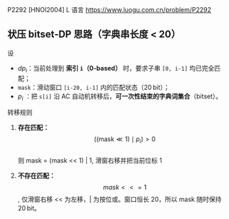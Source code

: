P2292 [HNOI2004] L 语言
https://www.luogu.com.cn/problem/P2292

## 状压 bitset‑DP 思路（字典串长度 < 20）

设  
* $dp_{i}$：当前处理到 **索引 `i`（0‑based）** 时，要求子串 `[0, i‑1]` 均已完全匹配；  
* `mask`：滑动窗口 `[i‑20, i‑1]` 内的匹配状态（20 bit）；  
* $p_{i}$ ：把 `s[i]` 沿 AC 自动机转移后，**可一次性结束的字典词集合**（bitset）。

转移规则  

1. **存在匹配：**  
   $$\bigl((\text{mask} \ll 1) \mid p_i \bigr) > 0$$  
   则  mask = (mask << 1) | 1, 滑窗右移并把当前位标 1

2. **不存在匹配：**
    $$mask <<= 1$$, 仅滑窗右移
    << 为左移，| 为按位或。窗口恒长 20，所以 mask 随时保持 20 bit。
